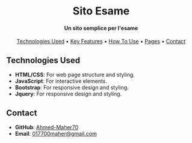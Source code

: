 <h1 align="center">
  Sito Esame
  <br>
</h1>

<h4 align="center">Un sito semplice per l'esame</h4>

<p align="center">
  <a href="#technologies-used">Technologies Used</a> •
  <a href="#key-features">Key Features</a> •
  <a href="#how-to-use">How To Use</a> •
  <a href="#pages">Pages</a> •
  <a href="#contact">Contact</a>
</p>

## Technologies Used

* **HTML/CSS**: For web page structure and styling.
* **JavaScript**: For interactive elements.
* **Bootstrap**: For responsive design and styling.
* **Jquery**: For responsive design and styling.

## Contact

- **GitHub**: [Ahmed-Maher70](https://github.com/Ahmed-Maher70)
- **Email**: 017700maher@gmail.com
